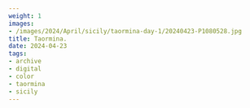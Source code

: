 ```yaml
---
weight: 1
images:
- /images/2024/April/sicily/taormina-day-1/20240423-P1080528.jpg
title: Taormina.
date: 2024-04-23
tags:
- archive
- digital
- color
- taormina
- sicily
---
```


